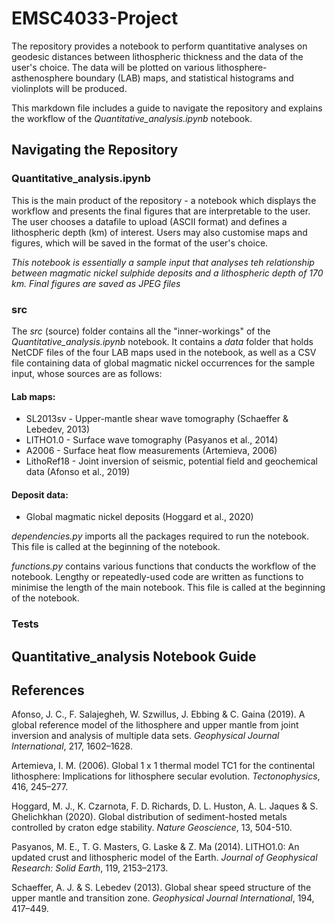 # EMSC4033-Project
The repository provides a notebook to perform quantitative analyses on geodesic distances between lithospheric thickness and the data of the user's choice. The data will be plotted on various lithosphere-asthenosphere boundary (LAB) maps, and statistical histograms and violinplots will be produced.

This markdown file includes a guide to navigate the repository and explains the workflow of the *Quantitative_analysis.ipynb* notebook.

## Navigating the Repository
### Quantitative_analysis.ipynb
This is the main product of the repository - a notebook which displays the workflow and presents the final figures that are interpretable to the user. The user chooses a datafile to upload (ASCII format) and defines a lithospheric depth (km) of interest. Users may also customise maps and figures, which will be saved in the format of the user's choice. 

_This notebook is essentially a sample input that analyses teh relationship between magmatic nickel sulphide deposits and a lithospheric depth of 170 km. Final figures are saved as JPEG files_

### src
The *src* (source) folder contains all the "inner-workings" of the *Quantitative_analysis.ipynb* notebook. It contains a *data* folder that holds NetCDF files of the four LAB maps used in the notebook, as well as a CSV file containing data of global magmatic nickel occurrences for the sample input, whose sources are as follows: 

#### Lab maps:
- SL2013sv - Upper-mantle shear wave tomography (Schaeffer & Lebedev, 2013)
- LITHO1.0 - Surface wave tomography (Pasyanos et al., 2014)
- A2006 - Surface heat flow measurements (Artemieva, 2006)
- LithoRef18 - Joint inversion of seismic, potential field and geochemical data (Afonso et al., 2019)


#### Deposit data:
- Global magmatic nickel deposits (Hoggard et al., 2020)

*dependencies.py* imports all the packages required to run the notebook. This file is called at the beginning of the notebook.

*functions.py* contains various functions that conducts the workflow of the notebook. Lengthy or repeatedly-used code are written as functions to minimise the length of the main notebook. This file is called at the beginning of the notebook.

### Tests

## Quantitative_analysis Notebook Guide

## References

Afonso, J. C., F. Salajegheh, W. Szwillus, J. Ebbing & C. Gaina (2019). A global reference model of the lithosphere and upper mantle from joint inversion and analysis of multiple data sets. _Geophysical Journal International_, 217, 1602–1628.

Artemieva, I. M. (2006). Global 1 x 1 thermal model TC1 for the continental lithosphere: Implications for lithosphere secular evolution. _Tectonophysics_, 416, 245–277.

Hoggard, M. J., K. Czarnota, F. D. Richards, D. L. Huston, A. L. Jaques & S. Ghelichkhan (2020). Global distribution of sediment-hosted metals controlled by craton edge stability. _Nature Geoscience_, 13, 504-510. 

Pasyanos, M. E., T. G. Masters, G. Laske & Z. Ma (2014). LITHO1.0: An updated crust and lithospheric model of the Earth. _Journal of Geophysical Research: Solid Earth_, 119, 2153–2173.

Schaeffer, A. J. & S. Lebedev (2013). Global shear speed structure of the upper mantle and transition zone. _Geophysical Journal International_, 194, 417–449.


